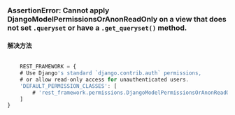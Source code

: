 ###  AssertionError: Cannot apply DjangoModelPermissionsOrAnonReadOnly on a view that does not set `.queryset` or have a `.get_queryset()` method.


#### 解决方法

```js

    REST_FRAMEWORK = {
    # Use Django's standard `django.contrib.auth` permissions,
    # or allow read-only access for unauthenticated users.
    'DEFAULT_PERMISSION_CLASSES': [
        # 'rest_framework.permissions.DjangoModelPermissionsOrAnonReadOnly'    # 将这句话注释掉
    ]
}


```